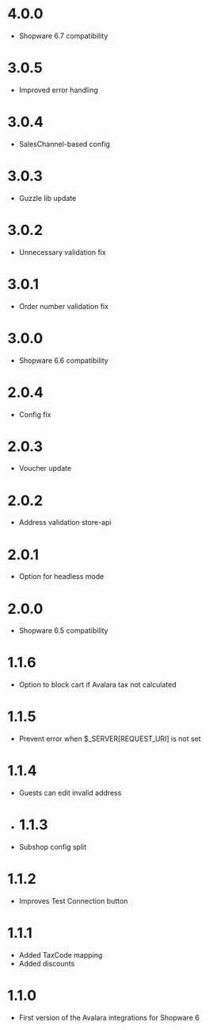 # 4.0.0
- Shopware 6.7 compatibility

# 3.0.5
- Improved error handling

 # 3.0.4
- SalesChannel-based config
 
# 3.0.3
- Guzzle lib update

# 3.0.2
- Unnecessary validation fix

# 3.0.1
- Order number validation fix

# 3.0.0
- Shopware 6.6 compatibility

# 2.0.4
- Config fix

# 2.0.3
- Voucher update 

# 2.0.2
- Address validation store-api 

# 2.0.1
- Option for headless mode 

# 2.0.0
- Shopware 6.5 compatibility

# 1.1.6
- Option to block cart if Avalara tax not calculated

# 1.1.5
- Prevent error when $_SERVER[REQUEST_URI] is not set

# 1.1.4
- Guests can edit invalid address

- # 1.1.3
- Subshop config split

# 1.1.2
- Improves Test Connection button

# 1.1.1
- Added TaxCode mapping
- Added discounts

# 1.1.0
- First version of the Avalara integrations for Shopware 6
